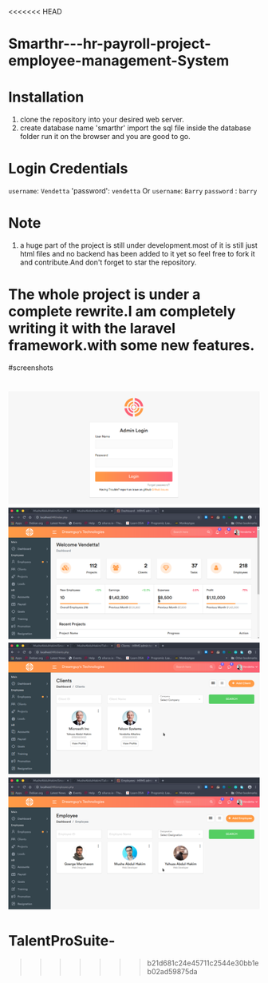 <<<<<<< HEAD
# Smarthr---hr-payroll-project-employee-management-System

# Installation
 1. clone the repository into your desired web server.
 2. create database name 'smarthr'
 import the sql file inside the database folder
 run it on the browser and you are good to go.

 # Login Credentials
 `username`: `Vendetta`
 'password': `vendetta`
 Or
 `username`: `Barry`
`password` : `barry`

# Note
 1. a huge part of the project is still under development.most of it is still just html files and no backend has been added to it yet so feel free to fork it and contribute.And don't forget to star the repository.

# The whole project is under a complete rewrite.I am completely writing it with the laravel framework.with some new features.


#screenshots

![ScreenShot](screenshots/login.png?raw=true "Login page")
![Dashboard](screenshots/dashboard.png?raw=true "Dashbaord page")
![Dashboard](screenshots/clients.png?raw=true "Clients page")
![Dashboard](screenshots/employees.png?raw=true "employees page")
=======
# TalentProSuite-
>>>>>>> b21d681c24e45711c2544e30bb1eb02ad59875da
